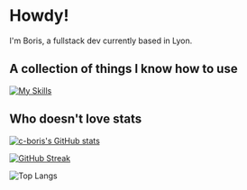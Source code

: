 # Howdy!

I'm Boris, a fullstack dev currently based in Lyon.

## A collection of things I know how to use

[![My Skills](https://skillicons.dev/icons?i=js,html,css,ruby,react,vite,bootstrap,nodejs,heroku,aws,mysql,postgres,rails,regex,sass,webpack,sqlite,tailwind,azure,babel,bash,vscode,figma,ps,wordpress)](https://skillicons.dev)

## Who doesn't love stats

<p align="center">

[![c-boris's GitHub stats](https://github-readme-stats.vercel.app/api?username=c-boris&hide_rank=true&theme=transparent&hide_border=true)](https://github.com/c-boris/github-readme-stats)


[![GitHub Streak](https://streak-stats.demolab.com?user=c-boris&theme=transparent&hide_border=true&mode=weekly&card_width=490&ring=EB5454&fire=EB5454&stroke=C1E38F&dates=C1E38F&currStreakNum=C1E38F&sideNums=C1E38F&sideLabels=EB5454&currStreakLabel=EB5454)](https://git.io/streak-stats)


![Top Langs](https://github-readme-stats.vercel.app/api/top-langs/?username=c-boris&layout=donut&theme=transparent&hide_border=true&hide=Dockerfile)
</p>
